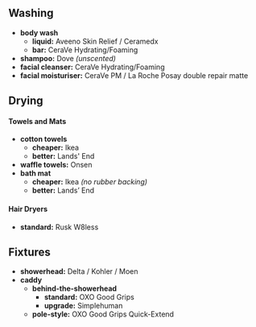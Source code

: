 ## Washing

- **body wash** 
	- **liquid:** Aveeno Skin Relief / Ceramedx
	- **bar:** CeraVe Hydrating/Foaming
- **shampoo:** Dove *(unscented)*
- **facial cleanser:** CeraVe Hydrating/Foaming
- **facial moisturiser:** CeraVe PM / La Roche Posay double repair matte

## Drying

#### Towels and Mats

- **cotton towels**
	- **cheaper:** Ikea
	- **better:** Lands' End
- **waffle towels:** Onsen 
- **bath mat**
	- **cheaper:** Ikea *(no rubber backing)*
	- **better:** Lands’ End

#### Hair Dryers

- **standard:** Rusk W8less


## Fixtures

- **showerhead:** Delta / Kohler / Moen
- **caddy**
	- **behind-the-showerhead** 
		- **standard:** OXO Good Grips
		- **upgrade:** Simplehuman
	- **pole-style:** OXO Good Grips Quick-Extend